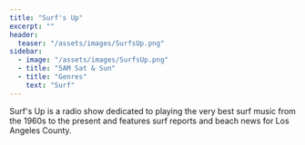 ```yaml
---
title: "Surf's Up"
excerpt: ""
header:
  teaser: "/assets/images/SurfsUp.png"
sidebar:
  - image: "/assets/images/SurfsUp.png"
  - title: "5AM Sat & Sun"
  - title: "Genres"
    text: "Surf"
---
```


Surf's Up is a radio show dedicated to playing the very best surf music from the 1960s to the present and features surf reports and beach news for Los Angeles County.
